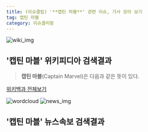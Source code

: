 ```yaml
---
title: (이슈클립) '**캡틴 마블**' 관련 이슈, 기사 모아 보기
tag: 캡틴 마블
category: 이슈클리핑
---
```

![wiki_img](https://user-images.githubusercontent.com/42597476/44503234-41136a80-a6d0-11e8-9071-6fc6418eafe4.png)
## **'**캡틴 마블**'** 위키피디아 검색결과
>**캡틴 마블**(Captain Marvel)은 다음과 같은 뜻이 있다.

<a href="https://ko.wikipedia.org/wiki/캡틴 마블" target="_blank">위키백과 전체보기</a>

![wordcloud](https://s3.ap-northeast-2.amazonaws.com/lyrics101-wordcloud/2018-09-19-1537322425.png)
![news_img](https://user-images.githubusercontent.com/42597476/44507050-1206f400-a6e4-11e8-8d98-7ffbfebb353f.png)
## **'**캡틴 마블**'** 뉴스속보 검색결과


